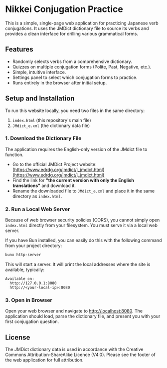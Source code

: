 # Nikkei Conjugation Practice

This is a simple, single-page web application for practicing Japanese verb conjugations. It uses the JMDict dictionary file to source its verbs and provides a clean interface for drilling various grammatical forms.

## Features

-   Randomly selects verbs from a comprehensive dictionary.
-   Quizzes on multiple conjugation forms (Polite, Past, Negative, etc.).
-   Simple, intuitive interface.
-   Settings panel to select which conjugation forms to practice.
-   Runs entirely in the browser after initial setup.

## Setup and Installation

To run this website locally, you need two files in the same directory:
1.  `index.html` (this repository's main file)
2.  `JMdict_e.xml` (the dictionary data file)

### 1. Download the Dictionary File

The application requires the English-only version of the JMdict file to function.

-   Go to the official JMDict Project website: [https://www.edrdg.org/jmdict/j_jmdict.html](https://www.edrdg.org/jmdict/j_jmdict.html)
-   Find the link for **"the current version with only the English translations"** and download it.
-   Rename the downloaded file to `JMdict_e.xml` and place it in the same directory as `index.html`.

### 2. Run a Local Web Server

Because of web browser security policies (CORS), you cannot simply open `index.html` directly from your filesystem. You must serve it via a local web server.

If you have Bun installed, you can easily do this with the following command from your project directory:

```bash
bunx http-server
```

This will start a server. It will print the local addresses where the site is available, typically:

```
Available on:
  http://127.0.0.1:8080
  http://<your-local-ip>:8080
```

### 3. Open in Browser

Open your web browser and navigate to [http://localhost:8080](http://localhost:8080). The application should load, parse the dictionary file, and present you with your first conjugation question.

## License

The JMDict dictionary data is used in accordance with the Creative Commons Attribution-ShareAlike Licence (V4.0). Please see the footer of the web application for full attribution. 